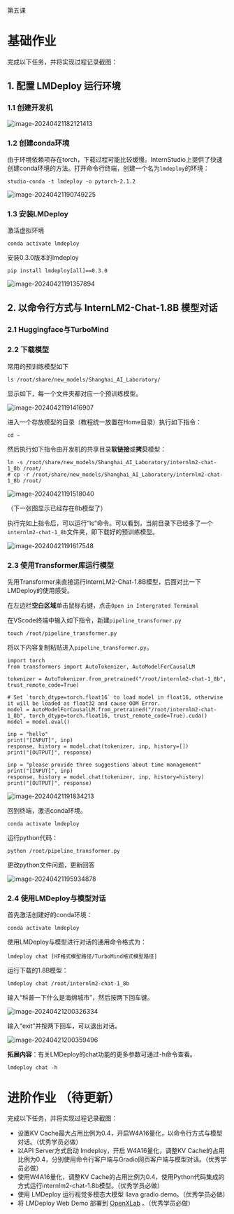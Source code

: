第五课



# 基础作业 

完成以下任务，并将实现过程记录截图：

## 1. 配置 LMDeploy 运行环境

### 1.1 创建开发机

![image-20240421182121413](C:/Users/LTstatu/AppData/Roaming/Typora/typora-user-images/image-20240421182121413.png)

### 1.2 创建conda环境

由于环境依赖项存在torch，下载过程可能比较缓慢。InternStudio上提供了快速创建conda环境的方法。打开命令行终端，创建一个名为`lmdeploy`的环境：

```
studio-conda -t lmdeploy -o pytorch-2.1.2
```

![image-20240421190749225](C:/Users/LTstatu/AppData/Roaming/Typora/typora-user-images/image-20240421190749225.png)

### 1.3 安装LMDeploy

激活虚拟环境

```
conda activate lmdeploy
```

安装0.3.0版本的lmdeploy

```
pip install lmdeploy[all]==0.3.0
```

![image-20240421191357894](C:/Users/LTstatu/AppData/Roaming/Typora/typora-user-images/image-20240421191357894.png)

## 2. 以命令行方式与 InternLM2-Chat-1.8B 模型对话

### 2.1 Huggingface与TurboMind

### 2.2 下载模型

常用的预训练模型如下

```
ls /root/share/new_models/Shanghai_AI_Laboratory/
```

显示如下，每一个文件夹都对应一个预训练模型。

![image-20240421191416907](C:/Users/LTstatu/AppData/Roaming/Typora/typora-user-images/image-20240421191416907.png)

进入一个存放模型的目录（教程统一放置在Home目录）执行如下指令：

```
cd ~
```

然后执行如下指令由开发机的共享目录**软链接**或**拷贝**模型：

```
ln -s /root/share/new_models/Shanghai_AI_Laboratory/internlm2-chat-1_8b /root/
# cp -r /root/share/new_models/Shanghai_AI_Laboratory/internlm2-chat-1_8b /root/
```

![image-20240421191518040](C:/Users/LTstatu/AppData/Roaming/Typora/typora-user-images/image-20240421191518040.png)

（下一张图显示已经存在8b模型了）

执行完如上指令后，可以运行“ls”命令。可以看到，当前目录下已经多了一个`internlm2-chat-1_8b`文件夹，即下载好的预训练模型。

![image-20240421191617548](C:/Users/LTstatu/AppData/Roaming/Typora/typora-user-images/image-20240421191617548.png)

### 2.3 使用Transformer库运行模型

先用Transformer来直接运行InternLM2-Chat-1.8B模型，后面对比一下LMDeploy的使用感受。

在左边栏**空白区域**单击鼠标右键，点击`Open in Intergrated Terminal`

在VScode终端中输入如下指令，新建`pipeline_transformer.py`

```
touch /root/pipeline_transformer.py
```

将以下内容复制粘贴进入`pipeline_transformer.py`。

```
import torch
from transformers import AutoTokenizer, AutoModelForCausalLM

tokenizer = AutoTokenizer.from_pretrained("/root/internlm2-chat-1_8b", trust_remote_code=True)

# Set `torch_dtype=torch.float16` to load model in float16, otherwise it will be loaded as float32 and cause OOM Error.
model = AutoModelForCausalLM.from_pretrained("/root/internlm2-chat-1_8b", torch_dtype=torch.float16, trust_remote_code=True).cuda()
model = model.eval()

inp = "hello"
print("[INPUT]", inp)
response, history = model.chat(tokenizer, inp, history=[])
print("[OUTPUT]", response)

inp = "please provide three suggestions about time management"
print("[INPUT]", inp)
response, history = model.chat(tokenizer, inp, history=history)
print("[OUTPUT]", response)

```

![image-20240421191834213](C:/Users/LTstatu/AppData/Roaming/Typora/typora-user-images/image-20240421191834213.png)

回到终端，激活conda环境。

```
conda activate lmdeploy
```

运行python代码：

```
python /root/pipeline_transformer.py
```

更改python文件问题，更新回答

![image-20240421195934878](C:/Users/LTstatu/AppData/Roaming/Typora/typora-user-images/image-20240421195934878.png)

### 2.4 使用LMDeploy与模型对话

首先激活创建好的conda环境：

```
conda activate lmdeploy
```

使用LMDeploy与模型进行对话的通用命令格式为：

```
lmdeploy chat [HF格式模型路径/TurboMind格式模型路径]
```

运行下载的1.8B模型：

```
lmdeploy chat /root/internlm2-chat-1_8b
```

输入“科普一下什么是海绵城市”，然后按两下回车键。

![image-20240421200326334](C:/Users/LTstatu/AppData/Roaming/Typora/typora-user-images/image-20240421200326334.png)

输入“exit”并按两下回车，可以退出对话。

![image-20240421200359496](C:/Users/LTstatu/AppData/Roaming/Typora/typora-user-images/image-20240421200359496.png)

**拓展内容**：有关LMDeploy的chat功能的更多参数可通过-h命令查看。

```
lmdeploy chat -h
```

# 进阶作业 （待更新）

完成以下任务，并将实现过程记录截图：

- 设置KV Cache最大占用比例为0.4，开启W4A16量化，以命令行方式与模型对话。（优秀学员必做）
- 以API Server方式启动 lmdeploy，开启 W4A16量化，调整KV Cache的占用比例为0.4，分别使用命令行客户端与Gradio网页客户端与模型对话。（优秀学员必做）
- 使用W4A16量化，调整KV Cache的占用比例为0.4，使用Python代码集成的方式运行internlm2-chat-1.8b模型。（优秀学员必做）
- 使用 LMDeploy 运行视觉多模态大模型 llava gradio demo。（优秀学员必做）
- 将 LMDeploy Web Demo 部署到 [OpenXLab](https://github.com/InternLM/Tutorial/blob/camp2/tools/openxlab-deploy) 。（优秀学员必做）
